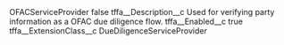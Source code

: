 <?xml version="1.0" encoding="UTF-8"?>
<CustomMetadata xmlns="http://soap.sforce.com/2006/04/metadata" xmlns:xsi="http://www.w3.org/2001/XMLSchema-instance" xmlns:xsd="http://www.w3.org/2001/XMLSchema">
    <label>OFACServiceProvider</label>
    <protected>false</protected>
    <values>
        <field>tffa__Description__c</field>
        <value xsi:type="xsd:string">Used for verifying party information as a OFAC due diligence flow.</value>
    </values>
    <values>
        <field>tffa__Enabled__c</field>
        <value xsi:type="xsd:boolean">true</value>
    </values>
    <values>
        <field>tffa__ExtensionClass__c</field>
        <value xsi:type="xsd:string">DueDiligenceServiceProvider</value>
    </values>
</CustomMetadata>
